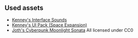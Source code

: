 ## Used assets
- [Kenney's Interface Sounds](https://kenney.nl/assets/interface-sounds)
- [Kenney's UI Pack (Space Expansion)](https://kenney.nl/assets/ui-pack-space-expansion)
- [Joth's Cyberpunk Moonlight Sonata](https://opengameart.org/content/cyberpunk-moonlight-sonata)
All licensed under CC0
